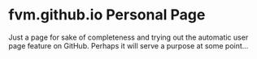 # fvm.github.io Personal Page
Just a page for sake of completeness and trying out the automatic user page feature on GitHub. Perhaps it will serve a purpose at some point...
